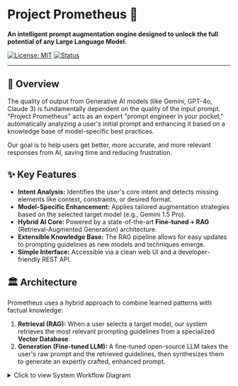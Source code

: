 # Project Prometheus 🧠

**An intelligent prompt augmentation engine designed to unlock the full potential of any Large Language Model.**

[![License: MIT](https://img.shields.io/badge/License-MIT-yellow.svg)](https://opensource.org/licenses/MIT)
[![Status](https://img.shields.io/badge/status-in%20development-orange.svg)](https://github.com/Tech-Society-SEC/Prometheus)

---

## 📖 Overview

The quality of output from Generative AI models (like Gemini, GPT-4o, Claude 3) is fundamentally dependent on the quality of the input prompt. "Project Prometheus" acts as an expert "prompt engineer in your pocket," automatically analyzing a user's initial prompt and enhancing it based on a knowledge base of model-specific best practices.

Our goal is to help users get better, more accurate, and more relevant responses from AI, saving time and reducing frustration.

## ✨ Key Features

- **Intent Analysis:** Identifies the user's core intent and detects missing elements like context, constraints, or desired format.
- **Model-Specific Enhancement:** Applies tailored augmentation strategies based on the selected target model (e.g., Gemini 1.5 Pro).
- **Hybrid AI Core:** Powered by a state-of-the-art **Fine-tuned + RAG** (Retrieval-Augmented Generation) architecture.
- **Extensible Knowledge Base:** The RAG pipeline allows for easy updates to prompting guidelines as new models and techniques emerge.
- **Simple Interface:** Accessible via a clean web UI and a developer-friendly REST API.

## 🏛️ Architecture

Prometheus uses a hybrid approach to combine learned patterns with factual knowledge:

1.  **Retrieval (RAG):** When a user selects a target model, our system retrieves the most relevant prompting guidelines from a specialized **Vector Database**.
2.  **Generation (Fine-tuned LLM):** A fine-tuned open-source LLM takes the user's raw prompt and the retrieved guidelines, then synthesizes them to generate an expertly crafted, enhanced prompt.

<details>
<summary>Click to view System Workflow Diagram</summary>

```mermaid
graph TD
    %% Styling for clarity
    style User fill:#dae4ff,stroke:#4a69bd,stroke-width:2px
    style API fill:#d5f5e3,stroke:#1e8449,stroke-width:2px
    style VectorDB fill:#fdebd0,stroke:#d35400,stroke-width:2px
    style LLM fill:#fadbd8,stroke:#c0392b,stroke-width:2px

    %% Defining the flow
    User(👤 User) -- "1. Submits `raw_prompt` & `target_model`" --> API(🌐 Web App / API)
    
    subgraph "Backend System"
        API -- "2. Sends `target_model` to Retriever" --> Retriever(🔍 RAG Retriever)
        Retriever -- "3. Queries for guidelines" --> VectorDB[(📚 Vector Database<br>Knowledge Base)]
        VectorDB -- "4. Returns relevant 'context'" --> Retriever
        
        Retriever -- "5. Sends 'context' to model" --> LLM(🧠 Fine-tuned LLM)
        API -- "6. Sends `raw_prompt` to model" --> LLM
    end

    LLM -- "7. Generates `enhanced_prompt`" --> API
    API -- "8. Returns result to User" --> User